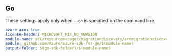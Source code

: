 ## Go

These settings apply only when `--go` is specified on the command line.

```yaml $(go) && $(track2)
azure-arm: true
license-header: MICROSOFT_MIT_NO_VERSION
module-name: sdk/resourcemanager/migrationdiscovery/armmigrationdiscoverysap
module: github.com/Azure/azure-sdk-for-go/$(module-name)
output-folder: $(go-sdk-folder)/$(module-name)
```